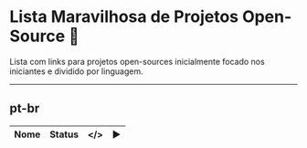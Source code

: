 # Lista Maravilhosa de Projetos Open-Source :dancer:

Lista com links para projetos open-sources inicialmente focado nos iniciantes e dividido por linguagem.

---

## pt-br
Nome | Status | </> | :arrow_forward:
---- | ---- | ---- | ----
